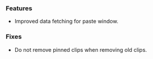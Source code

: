 ### Features
* Improved data fetching for paste window.

### Fixes
* Do not remove pinned clips when removing old clips.
